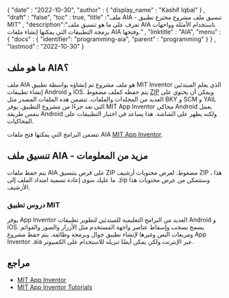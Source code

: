 {
  "date" : "2022-10-30",
  "author" : {
    "display_name" : "Kashif Iqbal"
} ,
  "draft" : "false",
  "toc" : true,
  "title" :"ملف AIA - تنسيق ملف مشروع مخترع تطبيق MIT" ,
  "description":"تعرف على ما هو تنسيق ملف AIA باستخدام الأمثلة وواجهات برمجة التطبيقات التي يمكنها إنشاء ملفات AIA وفتحها." ,
  "linktitle" : "AIA",
  "menu" : {
    "docs" : {
      "identifier": "programming-aia",
      "parent" : "programming"
}
} ,
  "lastmod" : "2022-10-30"
}

## ما هو ملف AIA؟

ملف AIA هو ملف مشروع تم إنشاؤه بواسطة تطبيق MIT Inventor الذي يعلم المبتدئين إنشاء تطبيقات Android و iOS. يتم حفظه كملف مضغوط [ZIP](/ar/compression/zip/) ويمكن أن يحتوي على العديد من المجلدات والملفات. تتضمن هذه الملفات المصدر مثل BKY و SCM و YAIL التي تعد جزءًا من مشروع التطبيق. يوفر MIT App Inventor محاكي Android يعمل بنفس طريقة Android ولكنه يظهر على الشاشة. هذا يساعد في اختبار التطبيقات على المحاكيات.

تتضمن البرامج التي يمكنها فتح ملفات AIA [MIT App Inventor](https://appinventor.mit.edu/).

## تنسيق ملف AIA - مزيد من المعلومات

يتم حفظ ملفات AIA على قرص بتنسيق ZIP مضغوط. لعرض محتويات أرشيف ZIP هذا ، ما عليك سوى إعادة تسمية امتداد الملف إلى .zip وستتمكن من عرض محتويات هذا الأرشيف.

### دروس تطبيق MIT

يوفر App Inventor العديد من البرامج التعليمية للمبتدئين لتطوير تطبيقات Android و iOS. يسمح بسحب وإسقاط عناصر واجهة المستخدم مثل الأزرار والصور والقوائم ومربعات النص وغيرها لإنشاء تطبيق جوال وبرمجة وظائفه. يتم حفظ مشروع App Inventor .aia عبر الإنترنت ولكن يمكن أيضًا تنزيله للاستخدام على الكمبيوتر.

## مراجع

* [MIT App Inventor](https://appinventor.mit.edu/)
* [MIT App Inventor Tutorials](https://appinventor.mit.edu/explore/ai2/tutorials)

